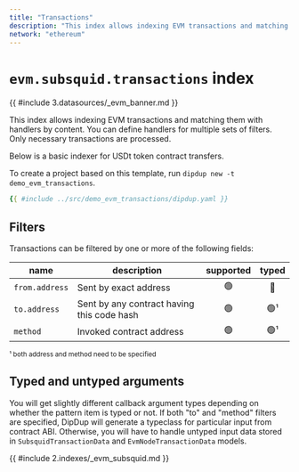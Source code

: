 ```yaml
---
title: "Transactions"
description: "This index allows indexing EVM transactions and matching them with handlers by content. You can define handlers for multiple sets of filters. Only necessary transactions are processed."
network: "ethereum"
---
```


# `evm.subsquid.transactions` index

<!-- markdownlint-disable no-inline-html -->

{{ #include 3.datasources/_evm_banner.md }}

This index allows indexing EVM transactions and matching them with handlers by content. You can define handlers for multiple sets of filters. Only necessary transactions are processed.

Below is a basic indexer for USDt token contract transfers.

To create a project based on this template, run `dipdup new -t demo_evm_transactions`.

```yaml [dipdup.yaml]
{{ #include ../src/demo_evm_transactions/dipdup.yaml }}
```

## Filters

Transactions can be filtered by one or more of the following fields:

| name           | description                                | supported | typed |
| -------------- | ------------------------------------------ |:---------:|:-----:|
| `from.address` | Sent by exact address                      |     🟢    |   🔴  |
| `to.address`   | Sent by any contract having this code hash |     🟢    |  🟢¹  |
| `method`       | Invoked contract address                   |     🟢    |  🟢¹  |

<sup>¹ both address and method need to be specified</sup>

## Typed and untyped arguments

You will get slightly different callback argument types depending on whether the pattern item is typed or not. If both "to" and "method" filters are specified, DipDup will generate a typeclass for particular input from contract ABI. Otherwise, you will have to handle untyped input data stored in `SubsquidTransactionData` and `EvmNodeTransactionData` models.

{{ #include 2.indexes/_evm_subsquid.md }}

